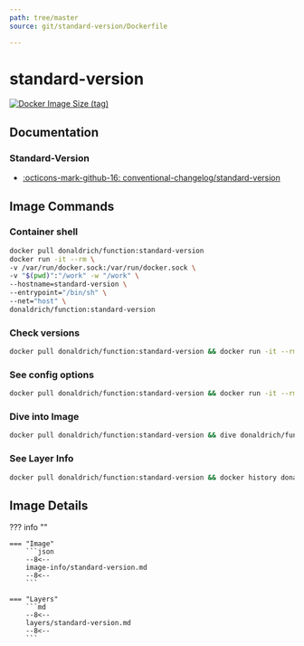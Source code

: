 ```yaml
---
path: tree/master
source: git/standard-version/Dockerfile

---
```


# standard-version

[![Docker Image Size (tag)](https://img.shields.io/docker/image-size/donaldrich/function/standard-version?color=blue&label=donaldrich/function:standard-version&logo=docker&style=flat-square)](https://hub.docker.com/r/donaldrich/function/standard-version)

## Documentation

### Standard-Version

* [:octicons-mark-github-16: conventional-changelog/standard-version](https://github.com/conventional-changelog/standard-version)

## Image Commands

### Container shell

```sh
docker pull donaldrich/function:standard-version
docker run -it --rm \
-v /var/run/docker.sock:/var/run/docker.sock \
-v "$(pwd)":"/work" -w "/work" \
--hostname=standard-version \
--entrypoint="/bin/sh" \
--net="host" \
donaldrich/function:standard-version
```

### Check versions

```sh
docker pull donaldrich/function:standard-version && docker run -it --rm  donaldrich/function:standard-version validate
```

### See config options

```sh
docker pull donaldrich/function:standard-version && docker run -it --rm  donaldrich/function:standard-version help
```

### Dive into Image

```sh
docker pull donaldrich/function:standard-version && dive donaldrich/function:standard-version
```

### See Layer Info

```sh
docker pull donaldrich/function:standard-version && docker history donaldrich/function:standard-version
```

## Image Details

??? info ""

    === "Image"
        ```json
        --8<--
        image-info/standard-version.md
        --8<--
        ```

    === "Layers"
        ```md
        --8<--
        layers/standard-version.md
        --8<--
        ```
